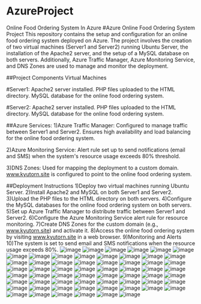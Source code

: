 # AzureProject
Online Food Ordering System In Azure
#Azure Online Food Ordering System Project
This repository contains the setup and configuration for an online food ordering system deployed on Azure. The project involves the creation of two virtual machines (Server1 and Server2) running Ubuntu Server, the installation of the Apache2 server, and the setup of a MySQL database on both servers. Additionally, Azure Traffic Manager, Azure Monitoring Service, and DNS Zones are used to manage and monitor the deployment.

##Project Components
Virtual Machines

#Server1:
Apache2 server installed.
PHP files uploaded to the HTML directory.
MySQL database for the online food ordering system.

#Server2:
Apache2 server installed.
PHP files uploaded to the HTML directory.
MySQL database for the online food ordering system.

##Azure Services:
1)Azure Traffic Manager:
Configured to manage traffic between Server1 and Server2.
Ensures high availability and load balancing for the online food ordering system.

2)Azure Monitoring Service:
Alert rule set up to send notifications (email and SMS) when the system's resource usage exceeds 80% threshold.

3)DNS Zones:
Used for mapping the deployment to a custom domain.
www.kyutorn.site is configured to point to the online food ordering system.

##Deployment Instructions
1)Deploy two virtual machines running Ubuntu Server.
2)Install Apache2 and MySQL on both Server1 and Server2.
3)Upload the PHP files to the HTML directory on both servers.
4)Configure the MySQL databases for the online food ordering system on both servers.
5)Set up Azure Traffic Manager to distribute traffic between Server1 and Server2.
6)Configure the Azure Monitoring Service alert rule for resource monitoring.
7)Create DNS Zones for the custom domain (e.g., www.kyutorn.site) and activate it.
8)Access the online food ordering system by visiting www.kyutorn.site in a web browser.
9)Monitoring and Alerts
10)The system is set to send email and SMS notifications when the resource usage exceeds 80%.
![image](https://github.com/jagdaleonkar/AzureProject/assets/95586197/365e38a0-9289-4ef2-857b-7ee5c2fb745f)
![image](https://github.com/jagdaleonkar/AzureProject/assets/95586197/fdee97a9-8137-42fb-ae94-21ecd742ca38)
![image](https://github.com/jagdaleonkar/AzureProject/assets/95586197/daf350bf-8cc8-4351-8c61-98e8df5d2196)
![image](https://github.com/jagdaleonkar/AzureProject/assets/95586197/40a137ab-d73f-4bd5-afef-ba043addde91)
![image](https://github.com/jagdaleonkar/AzureProject/assets/95586197/97d96f12-a84c-4b33-b6e7-d6d0f7703454)
![image](https://github.com/jagdaleonkar/AzureProject/assets/95586197/4cfc4b6e-2f45-4c9e-812d-99cae3d321d9)
![image](https://github.com/jagdaleonkar/AzureProject/assets/95586197/0677af23-114a-4a08-9db4-840411aa9b45)
![image](https://github.com/jagdaleonkar/AzureProject/assets/95586197/e79a0f66-af1d-40b6-8939-0865a8627d7b)
![image](https://github.com/jagdaleonkar/AzureProject/assets/95586197/04fda701-3d4f-4c50-9eed-947e67eec6d4)
![image](https://github.com/jagdaleonkar/AzureProject/assets/95586197/0c972eb7-65b1-4009-87ec-a858a76cfe8e)
![image](https://github.com/jagdaleonkar/AzureProject/assets/95586197/8f1bd19f-6e21-4dc1-b4c8-9f2ee07c5605)
![image](https://github.com/jagdaleonkar/AzureProject/assets/95586197/b50a9cba-bf71-409c-9aa5-357715731c64)
![image](https://github.com/jagdaleonkar/AzureProject/assets/95586197/eea6e125-53dc-4ca0-9443-a0d600f3701f)
![image](https://github.com/jagdaleonkar/AzureProject/assets/95586197/bf03c46e-547d-4c98-b514-421ab12ccca6)
![image](https://github.com/jagdaleonkar/AzureProject/assets/95586197/d9697124-29f3-4de3-ba19-65ebf55b2a94)
![image](https://github.com/jagdaleonkar/AzureProject/assets/95586197/54a3f828-246f-41ee-996f-2d6b63c94a0e)
![image](https://github.com/jagdaleonkar/AzureProject/assets/95586197/813987d7-482a-49c4-98ff-63bae56ed148)
![image](https://github.com/jagdaleonkar/AzureProject/assets/95586197/4fa1cfae-cada-405e-afa7-8f2df1732f35)
![image](https://github.com/jagdaleonkar/AzureProject/assets/95586197/89a09e6c-de3c-44fb-876f-a36fe28f6f2c)
![image](https://github.com/jagdaleonkar/AzureProject/assets/95586197/b9794b31-e355-4a3a-8268-9b668773337c)
![image](https://github.com/jagdaleonkar/AzureProject/assets/95586197/1ff82d48-f748-4365-b397-72282b18ce11)
![image](https://github.com/jagdaleonkar/AzureProject/assets/95586197/e6318174-46ba-43bd-9fbd-b9c6840b457c)
![image](https://github.com/jagdaleonkar/AzureProject/assets/95586197/88938a0e-88a3-41e8-b921-ae1c83690dff)
![image](https://github.com/jagdaleonkar/AzureProject/assets/95586197/57b0bf0d-14fc-43b6-af52-3c0c0e76185a)
![image](https://github.com/jagdaleonkar/AzureProject/assets/95586197/e2378b8f-c69f-4761-b95f-4481f667cd59)
![image](https://github.com/jagdaleonkar/AzureProject/assets/95586197/4bc08c68-c03e-408d-88a8-ab6f9438d96e)
![image](https://github.com/jagdaleonkar/AzureProject/assets/95586197/92e59fd3-f0a3-4eb4-a029-59d2d61a8e36)
![image](https://github.com/jagdaleonkar/AzureProject/assets/95586197/a6bcded2-ca6f-4cf9-85ac-fcb3d8647105)
![image](https://github.com/jagdaleonkar/AzureProject/assets/95586197/516a01db-ef88-4295-bfad-60d42c7e5f03)
![image](https://github.com/jagdaleonkar/AzureProject/assets/95586197/ba2ce911-dc2d-4930-afac-7bfb9980ff8f)
![image](https://github.com/jagdaleonkar/AzureProject/assets/95586197/8910964e-123a-4078-b5ac-fe34fdcfbf31)
![image](https://github.com/jagdaleonkar/AzureProject/assets/95586197/a29aa394-7aad-42eb-8014-2b3baf92bc2d)
![image](https://github.com/jagdaleonkar/AzureProject/assets/95586197/f55ee1d2-3517-4c14-9d09-4ef128d037c7)
![image](https://github.com/jagdaleonkar/AzureProject/assets/95586197/e86caac6-ae14-4184-ac4b-7b926f2ab267)
![image](https://github.com/jagdaleonkar/AzureProject/assets/95586197/2a90b74f-31bf-4184-8bff-4ae8d816ef8a)
![image](https://github.com/jagdaleonkar/AzureProject/assets/95586197/5c2fd2cd-e833-4423-8f1f-42dc4244f875)
![image](https://github.com/jagdaleonkar/AzureProject/assets/95586197/71ae6669-072b-4db9-a78c-5a66971adfdb)
![image](https://github.com/jagdaleonkar/AzureProject/assets/95586197/bca15608-48d9-4142-b0a9-af59ae99c2d6)
![image](https://github.com/jagdaleonkar/AzureProject/assets/95586197/26f405c5-0bff-47bf-99a7-4baee3805367)
![image](https://github.com/jagdaleonkar/AzureProject/assets/95586197/4f58e095-f421-4e33-8b97-807fcbb9b351)
![image](https://github.com/jagdaleonkar/AzureProject/assets/95586197/c3aa199d-9b90-4661-8387-b42d51208867)
![image](https://github.com/jagdaleonkar/AzureProject/assets/95586197/f0a4768e-7589-43d4-a9a3-98a40a875139)
![image](https://github.com/jagdaleonkar/AzureProject/assets/95586197/ad111103-733d-43f2-bcec-d000697c10c4)
![image](https://github.com/jagdaleonkar/AzureProject/assets/95586197/b56b5612-54f2-4efc-87f5-78384eb41734)
![image](https://github.com/jagdaleonkar/AzureProject/assets/95586197/516019ba-6780-42da-bc6d-32e4ed0abf4b)
![image](https://github.com/jagdaleonkar/AzureProject/assets/95586197/e7d7ecfd-b499-4a4f-ba7c-796bcc2575ed)
![image](https://github.com/jagdaleonkar/AzureProject/assets/95586197/97bb5a65-a427-496f-9050-0df14a3ebd91)
![image](https://github.com/jagdaleonkar/AzureProject/assets/95586197/c232f6c7-83c8-4c81-a342-c6296852f1ba)
![image](https://github.com/jagdaleonkar/AzureProject/assets/95586197/0cf08f24-462e-4bf3-9a65-dd1cb6e580bc)
![image](https://github.com/jagdaleonkar/AzureProject/assets/95586197/9b46ee44-1901-49b9-84f9-2bd5553453cc)
![image](https://github.com/jagdaleonkar/AzureProject/assets/95586197/47b42ab4-65ad-4467-a31a-bdc4adc64e36)
![image](https://github.com/jagdaleonkar/AzureProject/assets/95586197/82bacb4a-9c25-4c60-8e6b-dabc8420cec9)
![image](https://github.com/jagdaleonkar/AzureProject/assets/95586197/0359f540-aa38-4e8d-95c2-c4898fc94ab8)
![image](https://github.com/jagdaleonkar/AzureProject/assets/95586197/23790779-7310-47dc-a696-e526b710feeb)
![image](https://github.com/jagdaleonkar/AzureProject/assets/95586197/753794f5-2da0-490e-915e-247d71811066)
![image](https://github.com/jagdaleonkar/AzureProject/assets/95586197/c1f8d747-3c95-4707-9e27-f827837d8911)
![image](https://github.com/jagdaleonkar/AzureProject/assets/95586197/a6cf9c26-79b9-4476-8ff6-bbd0d1692a7a)
![image](https://github.com/jagdaleonkar/AzureProject/assets/95586197/49a19a8c-d56b-419e-ac05-d4e775e2b332)
![image](https://github.com/jagdaleonkar/AzureProject/assets/95586197/fbc5517e-a4a6-48b7-9bf1-8b59bbbe7966)
![image](https://github.com/jagdaleonkar/AzureProject/assets/95586197/2674008c-3d8b-40d1-b3ba-57c4b542999a)




